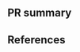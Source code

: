 ## PR summary
<!-- Please provide a description below of the changes made to the documentation and why -->

## References
<!-- Please provide any additional references below that are relevant to the changes made (i.e. another work item, existing PR) -->